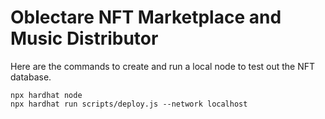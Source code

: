 # Oblectare NFT Marketplace and Music Distributor

Here are the commands to create and run a local node to test out the NFT database.

```shell
npx hardhat node
npx hardhat run scripts/deploy.js --network localhost
```

